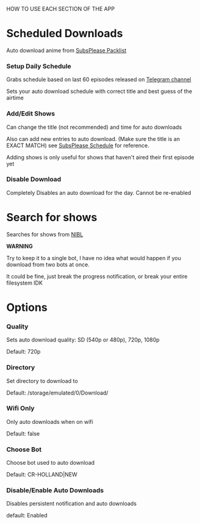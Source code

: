 HOW TO USE EACH SECTION OF THE APP

# Scheduled Downloads

Auto download anime from [SubsPlease Packlist](https://subsplease.org/xdcc)


### Setup Daily Schedule

Grabs schedule based on last 60 episodes released on [Telegram channel](https://t.me/s/SubsPlease1080p)

Sets your auto download schedule with correct title and best guess of the airtime

### Add/Edit Shows

Can change the title (not recommended) and time for auto downloads

Also can add new entries to auto download. (Make sure the title is an EXACT MATCH) see [SubsPlease Schedule](https://subsplease.org/schedule) for reference.

Adding shows is only useful for shows that haven't aired their first episode yet

### Disable Download

Completely Disables an auto download for the day. Cannot be re-enabled

# Search for shows

Searches for shows from [NIBL](https://nibl.co.uk)

**WARNING**

Try to keep it to a single bot, I have no idea what would happen if you download from two bots at once.

It could be fine, just break the progress notification, or break your entire filesystem IDK

# Options

### Quality

Sets auto download quality: SD (540p or 480p), 720p, 1080p

Default: 720p

### Directory

Set directory to download to

Default: /storage/emulated/0/Download/

### Wifi Only

Only auto downloads when on wifi

Default: false

### Choose Bot

Choose bot used to auto download

Default: CR-HOLLAND|NEW

### Disable/Enable Auto Downloads

Disables persistent notification and auto downloads

default: Enabled
